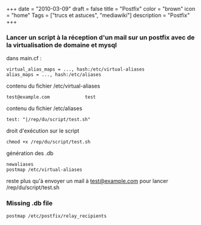 +++
date = "2010-03-09"
draft = false
title = "Postfix"
color = "brown"
icon = "home"
Tags = ["trucs et astuces", "mediawiki"]
description = "Postfix"
+++

### Lancer un script à la réception d'un mail sur un postfix avec de la virtualisation de domaine et mysql

dans main.cf :

    virtual_alias_maps = ..., hash:/etc/virtual-aliases
    alias_maps = ..., hash:/etc/aliases

contenu du fichier /etc/virtual-aliases

    test@example.com             test

contenu du fichier /etc/aliases

    test: "|/rep/du/script/test.sh"

droit d'exécution sur le script

    chmod +x /rep/du/script/test.sh

génération des .db

    newaliases
    postmap /etc/virtual-aliases

reste plus qu'à envoyer un mail à test@example.com pour lancer
/rep/du/script/test.sh

### Missing .db file

    postmap /etc/postfix/relay_recipients
